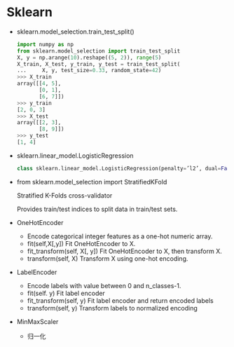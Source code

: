 # Sklearn

- sklearn.model_selection.train_test_split()

  ```python
  import numpy as np
  from sklearn.model_selection import train_test_split
  X, y = np.arange(10).reshape((5, 2)), range(5)
  X_train, X_test, y_train, y_test = train_test_split(
  ...     X, y, test_size=0.33, random_state=42)
  >>> X_train
  array([[4, 5],
         [0, 1],
         [6, 7]])
  >>> y_train
  [2, 0, 3]
  >>> X_test
  array([[2, 3],
         [8, 9]])
  >>> y_test
  [1, 4]
  ```

  

- sklearn.linear_model.LogisticRegression

  ```python
  class sklearn.linear_model.LogisticRegression(penalty=’l2’, dual=False, tol=0.0001, C=1.0, fit_intercept=True, intercept_scaling=1, class_weight=None, random_state=None, solver=’warn’, max_iter=100, multi_class=’warn’, verbose=0, warm_start=False, n_jobs=None)
  ```

- from sklearn.model_selection import StratifiedKFold

  Stratified K-Folds cross-validator

  Provides train/test indices to split data in train/test sets.

- OneHotEncoder

  - Encode categorical integer features as a one-hot numeric array.
  - fit(self,X[,y])   Fit OneHotEncoder to X.
  - fit_transform(self, X[, y])    Fit OneHotEncoder to X, then transform X.
  - transform(self, X)    Transform X using one-hot encoding.

- LabelEncoder

  - Encode labels with value between 0 and n_classes-1.
  - fit(self. y)  Fit label encoder
  - fit_transform(self, y)  Fit label encoder and return encoded labels
  - transform(self, y)   Transform labels to normalized encoding

- MinMaxScaler

  - 归一化

  
